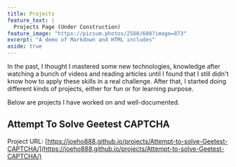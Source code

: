 ```yaml
---
title: Projects
feature_text: |
  Projects Page (Under Construction)
feature_image: "https://picsum.photos/2560/600?image=873"
excerpt: "A demo of Markdown and HTML includes"
aside: true
---
```

In the past, I thought I mastered some new technologies, knowledge after watching a bunch of videos and reading articles until I found that I still didn't know how to apply these skills in a real challenge. After that, I started doing different kinds of projects, either for fun or for learning purpose.

Below are projects I have worked on and well-documented.

## Attempt To Solve Geetest CAPTCHA
Project URL: [https://joeho888.github.io/projects/Attempt-to-solve-Geetest-CAPTCHA/](https://joeho888.github.io/projects/Attempt-to-solve-Geetest-CAPTCHA/)
